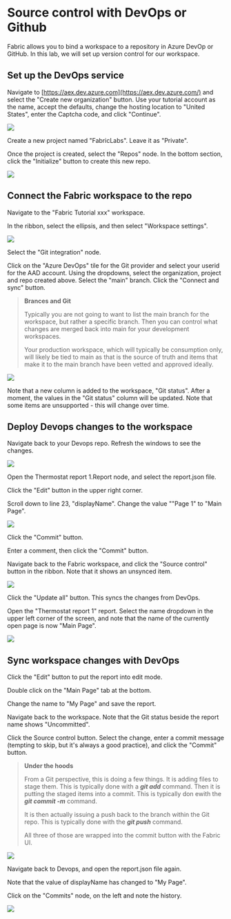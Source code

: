 # Source control with DevOps or Github

Fabric allows you to bind a workspace to a repository in Azure DevOp or GitHub. In this lab, we will set up version control for our workspace.

## Set up the DevOps service

Navigate to [https://aex.dev.azure.com](https://aex.dev.azure.com/) and select the "Create new organization" button. Use your tutorial account as the name, accept the defaults, change the hosting location to "United States", enter the Captcha code, and click "Continue".

![](assets/20240320_134302_image.png)

Create a new project named "FabricLabs". Leave it as "Private".

Once the project is created, select the "Repos" node. In the bottom section, click the "Initialize" button to create this new repo.

![](assets/20240320_134627_image.png)

## Connect the Fabric workspace to the repo

Navigate to the "Fabric Tutorial xxx" workspace.

In the ribbon, select the ellipsis, and then select "Workspace settings".

![](assets/20240320_134800_image.png)

Select the "Git integration" node.

Click on the "Azure DevOps" tile for the Git provider and select your userid for the AAD account. Using the dropdowns, select the organization, project and repo created above. Select the "main" branch. Click the "Connect and sync" button.

> **Brances and Git**
>
> Typically you are not going to want to list the main branch for the workspace, but rather a specific branch. Then you can control what changes are merged back into main for your development workspaces.
>
> Your production workspace, which will typically be consumption only, will likely be tied to main as that is the source of truth and items that make it to the main branch have been vetted and approved ideally.

![](assets/20240320_135014_image.png)

Note that a new column is added to the workspace, "Git status". After a moment, the values in the "Git status" column will be updated. Note that some items are unsupported - this will change over time.

## Deploy Devops changes to the workspace

Navigate back to your Devops repo. Refresh the windows to see the changes.

![](assets/20240320_135239_image.png)

Open the Thermostat report 1.Report node, and select the report.json file.

Click the "Edit" button in the upper right corner.

Scroll down to line 23, "displayName". Change the value ""Page 1" to "Main Page".

![](assets/20240320_135415_image.png)

Click the "Commit" button.

Enter a comment, then click the "Commit" button.

Navigate back to the Fabric workspace, and click the "Source control" button in the ribbon. Note that it shows an unsynced item.

![](assets/20240320_135621_image.png)

Click the "Update all" button. This syncs the changes from DevOps.

Open the "Thermostat report 1" report. Select the name dropdown in the upper left corner of the screen, and note that the name of the currently open page is now "Main Page".

![](assets/20240320_135755_image.png)

## Sync workspace changes with DevOps

Click the "Edit" button to put the report into edit mode.

Double click on the "Main Page" tab at the bottom.

Change the name to "My Page" and save the report.

Navigate back to the workspace. Note that the Git status beside the report name shows "Uncommitted".

Click the Source control button. Select the change, enter a commit message (tempting to skip, but it's always a good practice), and click the "Commit" button.

> **Under the hoods**
> 
> From a Git perspective, this is doing a few things. It is adding files to stage them. This is typically done with a ***git add*** command. Then it is putting the staged items into a commit. This is typically don ewith the ***git commit -m*** command. 
>
> It is then actually issuing a push back to the branch within the Git repo. This is typically done with the ***git push*** command.
>
> All three of those are wrapped into the commit button with the Fabric UI.

![](assets/20240320_135950_image.png)

Navigate back to Devops, and open the report.json file again.

Note that the value of displayName has changed to "My Page".

Click on the "Commits" node, on the left and note the history.

![](assets/20240320_140157_image.png)
